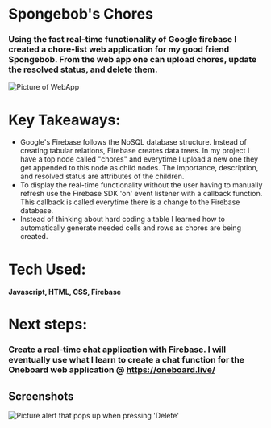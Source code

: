 # Spongebob's Chores

### Using the fast real-time functionality of Google firebase I created a chore-list web application for my good friend Spongebob. From the web app one can upload chores, update the resolved status, and delete them. 
![Picture of WebApp](https://i.imgur.com/8vyR250.png)

# Key Takeaways:
* Google's Firebase follows the NoSQL database structure. Instead of creating tabular relations, Firebase creates data trees. In my project I have a top node called "chores" and everytime I upload a new one they get appended to this node as child nodes. The importance, description, and resolved status are attributes of the children.
* To display the real-time functionality without the user having to manually refresh use the Firebase SDK 'on' event listener with a callback function. This callback is called everytime there is a change to the Firebase database.
* Instead of thinking about hard coding a table I learned how to automatically generate needed cells and rows as chores are being created.


# Tech Used:
#### Javascript, HTML, CSS, Firebase

# Next steps:
### Create a real-time chat application with Firebase. I will eventually use what I learn to create a chat function for the Oneboard web application @ https://oneboard.live/

## Screenshots
![Picture alert that pops up when pressing 'Delete'](https://i.imgur.com/vbpagsO.png)

